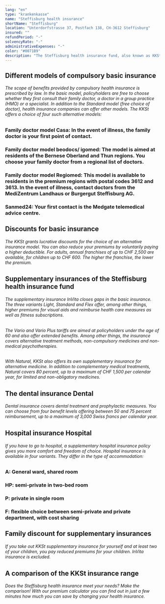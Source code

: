 ```yaml
---
lang: "en"
type: "krankenkasse"
name: "Steffisburg health insurance"
shortName: "Steffisburg"
location: "Unterdorfstrasse 37, Postfach 138, CH-3612 Steffisburg"
insured: ""
refundPeriod: "-"
solvencyRate: "-"
administrativeExpenses: "-"
color: "#0071B9"
description: "The Steffisburg health insurance fund, also known as KKSt, has been in existence since 1861. This makes it one of the oldest health insurers in Switzerland. In supplementary health insurance, KKSt has been working with a Swiss health insurer since 1997 and offers products that are tailored to the individual needs of its customers."
---
```


## Different models of compulsory basic insurance

###### The scope of benefits provided by compulsory health insurance is prescribed by law. In the basic model, policyholders are free to choose whether they first consult their family doctor, a doctor in a group practice (HMO) or a specialist. In addition to the Standard model (free choice of doctor), health insurance companies can offer other models. The KKSt offers a choice of four such alternative models:

### Family doctor model Casa: In the event of illness, the family doctor is your first point of contact.

### Family doctor model beodocs/ igomed: The model is aimed at residents of the Bernese Oberland and Thun regions. You choose your family doctor from a regional list of doctors.

### Family doctor model Regiomed: This model is available to residents in the premium regions with postal codes 3612 and 3613. In the event of illness, contact doctors from the MediZentrum Landhaus or Burgergut Steffisburg AG.

### Sanmed24: Your first contact is the Medgate telemedical advice centre.

## Discounts for basic insurance

###### The KKSt grants lucrative discounts for the choice of an alternative insurance model. You can also reduce your premiums by voluntarily paying a higher deductible. For adults, annual franchises of up to CHF 2,500 are available, for children up to CHF 600. The higher the franchise, the lower the premium.

## Supplementary insurances of the Steffisburg health insurance fund

###### The supplementary insurance InVita closes gaps in the basic insurance. The three variants Light, Standard and Flex offer, among other things, higher premiums for visual aids and reimburse health care measures as well as fitness subscriptions.

###### The Vario and Vario Plus tariffs are aimed at policyholders under the age of 60 and also offer extended benefits. Among other things, the insurance covers alternative treatment methods, non-compulsory medicines and non-medical psychotherapies.

###### With Natural, KKSt also offers its own supplementary insurance for alternative medicine. In addition to complementary medical treatments, Natural covers 80 percent, up to a maximum of CHF 1,500 per calendar year, for limited and non-obligatory medicines.

## The dental insurance Dental

###### Dental insurance covers dental treatment and prophylactic measures. You can choose from four benefit levels offering between 50 and 75 percent reimbursement, up to a maximum of 3,000 Swiss francs per calendar year.

## Hospital insurance Hospital

###### If you have to go to hospital, a supplementary hospital insurance policy gives you more comfort and freedom of choice. Hospital insurance is available in four variants. They differ in the type of accommodation:

### A: General ward, shared room

### HP: semi-private in two-bed room

### P: private in single room

### F: flexible choice between semi-private and private department, with cost sharing

## Family discount for supplementary insurances

###### If you take out KKSt supplementary insurance for yourself and at least two of your children, you pay reduced premiums for your children. InVita insurance is excluded.

## A comparison of the KKSt insurance range

###### Does the Steffisburg health insurance meet your needs? Make the comparison! With our premium calculator you can find out in just a few minutes how much you can save by changing your health insurance.
